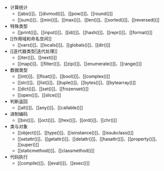 - 计算统计
	- [[abs()]]、[[divmod()]]、[[pow()]]、[[round()]]
	- [[sum()]]、[[min()]]、[[max()]]、[[len()]]、[[sorted()]]、[[reversed()]]
- 特殊类型
	- [[print()]]、[[input()]]、[[id()]]、[[hash()]]、[[repr()]]、[[format()]]
- [[作用域和命名空间]]
	- [[vars()]]、[[locals()]]、[[globals()]]、[[dir()]]
- [[迭代器类型|迭代处理]]
	- [[iter()]]、[[next()]]
	- [[map()]]、[[filter()]]、[[zip()]]、[[enumerate()]]、[[range()]]
- 数据类型
	- [[int()]]、[[float()]]、[[bool()]]、[[complex()]]
	- [[str()]]、[[list()]]、[[tuple()]]、[[bytes()]]、[[bytearray()]]
	- [[dict()]]、[[set()]]、[[frozenset()]]
	- [[open()]]、[[slice()]]
- 判断返回
	- [[all()]]、[[any()]]、[[callable()]]
- 进制编码
	- [[bin()]]、[[oct()]]、[[hex()]]、[[ord()]]、[[chr()]]
- 类与对象
	- [[object()]]、[[type()]]、[[isinstance()]]、[[issubclass()]]
	- [[setattr()]]、[[getattr()]]、[[delattr()]]、[[hasattr()]]、[[property()]]、[[super()]]
	- [[staticmethod()]]、[[classmethod()]]
- 代码执行
	- [[compile()]]、[[eval()]]、[[exec()]]

